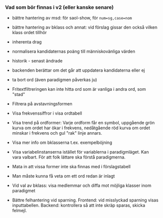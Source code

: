 ### Vad som bör finnas i v2 (eller kanske senare)
  
  
- bättre hantering av msd: för saol-show, för `num=sg,case=nom`
  
- bättre hantering av bklass och annat: vid förslag gissar den också vilken klass ordet tillhör

- inherenta drag

- normalisera kandidaternas poäng till människovänliga värden

- historik - senast ändrade

- backenden berättar om det går att uppdatera kandidaterna eller ej

- ta bort ord (även paradigmen påverkas ju)

- Fritextfiltreringen kan inte hitta ord som är vanliga i andra ord, som "stad"

- Filtrera på avstavningsformen
- Visa frekvenssiffror i visa ordtabell
- Visa trend på ordformer:
  Varje ordform får en symbol, uppgående grön kurva om ordet har ökar i frekvens, nedåtgående röd 
  kurva om ordet minskar i frekvens och gul "rak" linje annars.
- Visa mer info om bklasserna t.ex. exempelböjning
- Visa variabelinstanserna istället för variablerna i paradigmläget. Kan vara valbart. För att folk lättare ska förstå paradigmerna.
- Mata in att vissa former inte ska finnas med i förslagstabell
- Man måste kunna få veta om ett ord redan är inlagt
- Vid val av bklass: visa medlemmar och diffa mot möjliga klasser inom paradigmet
- Bättre felhantering vid sparning. Frontend: vid misslyckad sparning visas inputtabellen.
    Backend: kontrollera så att inte skräp sparas, skicka felmejl.

